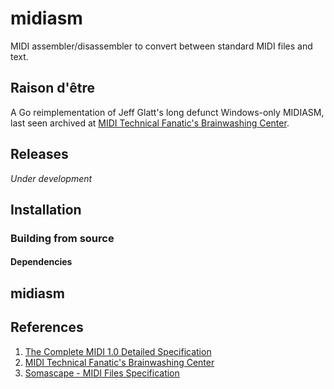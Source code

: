 # midiasm

MIDI assembler/disassembler to convert between standard MIDI files and text.

## Raison d'être

A Go reimplementation of Jeff Glatt's long defunct Windows-only MIDIASM, last seen archived at [MIDI Technical Fanatic's Brainwashing Center](http://midi.teragonaudio.com). 

## Releases

*Under development*

## Installation

### Building from source

#### Dependencies

## midiasm

## References

1. [The Complete MIDI 1.0 Detailed Specification](https://www.midi.org/specifications/item/the-midi-1-0-specification)
2. [MIDI Technical Fanatic's Brainwashing Center](http://midi.teragonaudio.com)
3. [Somascape - MIDI Files Specification](http://www.somascape.org/midi/tech/mfile.html)





